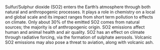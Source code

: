 Sulfur/Sulphur dioxide (SO2) enters the Earth’s atmosphere through both natural and anthropogenic processes. It plays a role in chemistry on a local and global scale and its impact ranges from short term pollution to effects on climate. Only about 30% of the emitted SO2 comes from natural sources; the majority is of anthropogenic origin. SO2 emissions affect human and animal health and air quality. SO2 has an effect on climate through radiative forcing, via the formation of sulphate aerosols. Volcanic SO2 emissions may also pose a threat to aviation, along with volcanic ash.